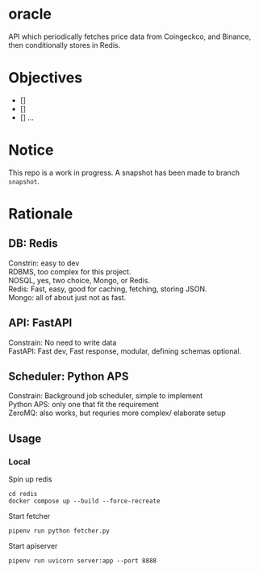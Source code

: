 # oracle
API which periodically fetches price data from Coingeckco, and Binance, then conditionally stores in Redis.  

# Objectives
- []
- []
- [] ...

# Notice
This repo is a work in progress. A snapshot has been made to branch `snapshot`.  

# Rationale
## DB: Redis
Constrin: easy to dev  
RDBMS, too complex for this project.  
NOSQL, yes, two choice, Mongo, or Redis.  
Redis: Fast, easy, good for caching, fetching, storing JSON.  
Mongo: all of about just not as fast.
## API: FastAPI
Constrain: No need to write data  
FastAPI: Fast dev, Fast response, modular, defining schemas optional.  
## Scheduler: Python APS
Constrain: Background job scheduler, simple to implement  
Python APS: only one that fit the requirement  
ZeroMQ: also works, but requries more complex/ elaborate setup  
## Usage
### Local

Spin up redis
```
cd redis
docker compose up --build --force-recreate
```
Start fetcher
```
pipenv run python fetcher.py

```
Start apiserver
```
pipenv run uvicorn server:app --port 8888
```
